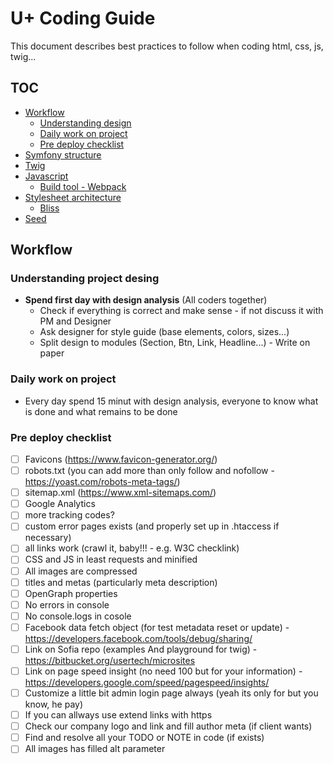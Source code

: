 # U+ Coding Guide

This document describes best practices to follow when coding html, css, js, twig...

## TOC

- [Workflow](WORKFLOW.md)
	- [Understanding design](#design)
	- [Daily work on project](#daily-work-on-project)
	- [Pre deploy checklist](#pre-deploy-checklist)
- [Symfony structure](./symfony/SYMFONY.md)
- [Twig](./twig/TWIG.md)    
- [Javascript](https://github.com/usertech/javascript-guide/)
	- [Build tool - Webpack](https://github.com/usertech/javascript-guide/blob/master/OUR_BUILD_TOOL.md)
- [Stylesheet architecture](./css/CSS.md)
  - [Bliss](./css/BLISS.md)
- [Seed](./seed/SEED.md)


## Workflow

### Understanding project desing <a id="design"></a>

- **Spend first day with design analysis** (All coders together)
	- Check if everything is correct and make sense - if not discuss it with PM and Designer
	- Ask designer for style guide (base elements, colors, sizes...)
	- Split design to modules (Section, Btn, Link, Headline...) - Write on paper

### Daily work on project
- Every day spend 15 minut with design analysis, everyone to know what is done and what remains to be done

### Pre deploy checklist
- [ ] Favicons (https://www.favicon-generator.org/)
- [ ] robots.txt (you can add more than only follow and nofollow - https://yoast.com/robots-meta-tags/)
- [ ] sitemap.xml (https://www.xml-sitemaps.com/)
- [ ] Google Analytics
- [ ] more tracking codes?
- [ ] custom error pages exists (and properly set up in .htaccess if necessary)
- [ ] all links work (crawl it, baby!!! - e.g. W3C checklink)
- [ ] CSS and JS in least requests and minified
- [ ] All images are compressed
- [ ] titles and metas (particularly meta description)
- [ ] OpenGraph properties
- [ ] No errors in console
- [ ] No console.logs in cosole
- [ ] Facebook data fetch object (for test metadata reset or update) - https://developers.facebook.com/tools/debug/sharing/
- [ ] Link on Sofia repo (examples And playground for twig) - https://bitbucket.org/usertech/microsites
- [ ] Link on page speed insight (no need 100 but for your information) - https://developers.google.com/speed/pagespeed/insights/
- [ ] Customize a little bit admin login page always (yeah its only for  but you know, he pay)
- [ ] If you can allways use extend links with https
- [ ] Check our company logo and link and fill author meta (if client wants)
- [ ] Find and resolve all your TODO or NOTE in code (if exists)
- [ ] All images has filled alt parameter
